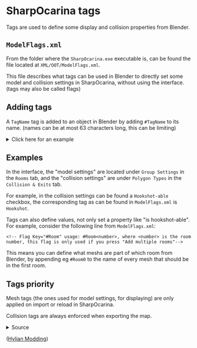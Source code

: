 # SharpOcarina tags

Tags are used to define some display and collision properties from Blender.

## `ModelFlags.xml`

From the folder where the `SharpOcarina.exe` executable is, can be found the file located at `XML/OOT/ModelFlags.xml`.

This file describes what tags can be used in Blender to directly set some model and collision settings in SharpOcarina, without using the interface. (tags may also be called flags)

## Adding tags

A `TagName` tag is added to an object in Blender by adding `#TagName` to its name. (names can be at most 63 characters long, this can be limiting)

<details>
<summary>Click here for an example</summary>
This adds `BackfaceCulling` and `Camera0` tags to the Cube, and the `Camera1` tag to the Plane:

![example tags in Blender (2.79)](https://421.es/doyu/1jmulc)
</details>

## Examples

In the interface, the "model settings" are located under `Group Settings` in the `Rooms` tab, and the "collision settings" are under `Polygon Types` in the `Collision & Exits` tab.

For example, in the collision settings can be found a `Hookshot-able` checkbox, the corresponding tag as can be found in `ModelFlags.xml` is `Hookshot`.

Tags can also define values, not only set a property like "is hookshot-able". For example, consider the following line from `ModelFlags.xml`:

```<!-- Flag Key="#Room" usage: #Room<number>, where <number> is the room number, this flag is only used if you press "Add multiple rooms"-->```

This means you can define what meshs are part of which room from Blender, by appending eg `#Room0` to the name of every mesh that should be in the first room.

## Tags priority

Mesh tags (the ones used for model settings, for displaying) are only applied on import or reload in SharpOcarina.

Collision tags are always enforced when exporting the map.

<details>
<summary>
Source

([Hylian Modding](https://discordapp.com/channels/388361645073629187/451783162859749386/728960330679451718))
</summary>

```
Nokaubure 2020-07-04T13:08:00Z
collision tags are absolute and take priority
but mesh tags all they do is checking the necessary checkboxes when you import the room or reload
so they're optional
with the exception of #Room and #NoMesh ofc
```
</details>
